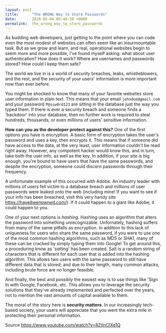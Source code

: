 ```yaml
---
layout: post
title:      "The WRONG Way to Store Passwords"
date:       2020-06-04 00:48:30 +0000
permalink:  the_wrong_way_to_store_passwords
---
```



As budding web developers, just getting to the point where you can code even the most modest of websites can often seem like an insurmountable task. But as we grow and learn, and real, operational websites begin to seem more and more possible, I've found myself asking: what about user authentication? How does it work? Where are usernames and passwords stored? How could I keep them safe?

The world we live in is a world of security breaches, leaks, whistleblowers, and the rest, and the security of your users' information is more important now than ever before.

You might be shocked to know that many of your favorite websites store user information in plain text. This means that your email `johndoe@gmail.com` and your password `P@ssw0rd123` are sitting in the database just the way you typed them. If there is ever a security breach and someone finds a 'backdoor' into your database, then no further work is required to steal hundreds, thousands, or even millions of users' sensitive information.

**How can you as the developer protect against this?**
One of the first options you have is encryption. A basic form of encryption takes the user's password and uses a key, then encrypts it. This means that if someone did have access to the data, at the very least, user information couldn't be read right away. However, any compotent hacker would know this, and in turn, take both the user info, as well as the key. In addition, if your site is big enough, you're bound to have users that have the same passwords, and despite the encryption, someone could discern passwords through their frequency.

A unfortunate example of this occurred with Adobe. An industry leader with millions of users fell victim to a database breach and millions of user passwords were leaked onto the web (including mine! If you want to see if your info has been breached, visit this very handy site https://haveibeenpwned.com/). If it could happen to a giant like Adobe, it could happen to you.

One of your next options is *hashing*. Hashing uses an algorithm that alters the password into something unrecognizable. Unfornately, hashing suffers from many of the same pitfalls as encryption. In addition to this lack of uniqueness for users who share the same password, if you were to use one of the most common hashing algorithms, such as MD5 or SHA1, many of these can be cracked by simply typing them into Google! To get around this, a proceduring know as '*salting*' has been created. Salt is a random string of characters that is different for each user that is added into the hashing algorithm. This allows two users with the same password to still have different data that is stored; and due to their length, many common attacks, including brute force are no longer feasible.


And finally, the best and possibly the easiest way is to use things like 'Sign In with Google, Facebook, etc. This allows you to leverage the security solutions that they've already implemented and perfected over the years, not to mention the vast amounts of capital available to them.

The moral of the story here is **security matters**. In our increasingly tech-based society, your users will appreciate that you went the extra mile in protecting their personal information.




Source
https://www.youtube.com/watch?v=8ZtInClXe1Q


